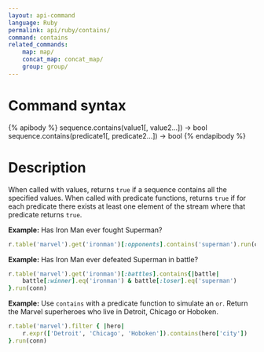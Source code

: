 ```yaml
---
layout: api-command
language: Ruby
permalink: api/ruby/contains/
command: contains
related_commands:
    map: map/
    concat_map: concat_map/
    group: group/
---
```


# Command syntax #

{% apibody %}
sequence.contains(value1[, value2...]) &rarr; bool
sequence.contains(predicate1[, predicate2...]) &rarr; bool
{% endapibody %}

# Description #

When called with values, returns `true` if a sequence contains all the
specified values.  When called with predicate functions, returns `true`
if for each predicate there exists at least one element of the stream
where that predicate returns `true`.


__Example:__ Has Iron Man ever fought Superman?

```rb
r.table('marvel').get('ironman')[:opponents].contains('superman').run(conn)
```


__Example:__ Has Iron Man ever defeated Superman in battle?

```rb
r.table('marvel').get('ironman')[:battles].contains{|battle|
    battle[:winner].eq('ironman') & battle[:loser].eq('superman')
}.run(conn)
```

__Example:__ Use `contains` with a predicate function to simulate an `or`. Return the Marvel superheroes who live in Detroit, Chicago or Hoboken.

```rb
r.table('marvel').filter { |hero|
    r.expr(['Detroit', 'Chicago', 'Hoboken']).contains(hero['city'])
}.run(conn)
```

